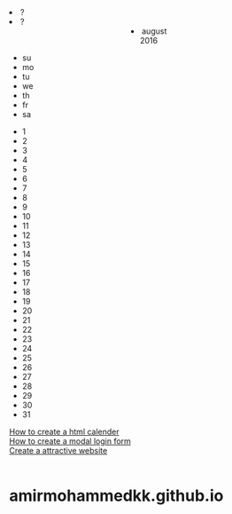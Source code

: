     <li class="prev">?</li>
    <li class="next">?</li>
    <li style="text-align:center">
      august<br>
      <span style="font-
size:18px">2016</span>
    </li>
  </ul>
</div>

<ul class="weekdays">
  <li>su</li>
  <li>mo</li>
  <li>tu</li>
  <li>we</li>
  <li>th</li>
  <li>fr</li>
  <li>sa</li>
  
</ul>

<ul class="days">
  <li>1</li>
  <li>2</li>
  <li>3</li>
  <li>4</li>
  <li>5</li>
  <li>6</li>
  <li>7</li>
  <li>8</li>
  <li>9</li>
  <li><span
class="active">10</span>
</li>
  <li>11</li>
  <li>12  </li>
  <li>13  </li>
  <li>14  </li>
  <li>15  </li>
  <li>16  </li>
  <li>17  </li>
  <li>18  </li>
  <li>19  </li>
  <li>20  </li>
  <li>21  </li>
  <li>22  </li>
  <li>23  </li>
  <li>24  </li>
  <li>25  </li>
  <li>26  </li>
  <li>27  </li>
  <li>28  </li>
  <li>29  </li>
  <li>30  </li> 
  <li>31</li>
</ul>
<a href="">How to create a html calender</a>
<br>
<a href="">How to create a modal login form</a>
<br>
<a href ="http://abdulrasaak.blogspot.in/">Create a attractive website</a>
<br>

</html> 

# amirmohammedkk.github.io
